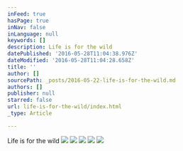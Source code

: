 ```yaml
---
inFeed: true
hasPage: true
inNav: false
inLanguage: null
keywords: []
description: Life is for the wild
datePublished: '2016-05-28T11:04:38.976Z'
dateModified: '2016-05-28T11:04:28.658Z'
title: ''
author: []
sourcePath: _posts/2016-05-22-life-is-for-the-wild.md
authors: []
publisher: null
starred: false
url: life-is-for-the-wild/index.html
_type: Article

---
```

Life is for the wild
![](https://the-grid-user-content.s3-us-west-2.amazonaws.com/0f51a735-b965-47e2-ac67-bc7179488ed7.jpg)
![](https://the-grid-user-content.s3-us-west-2.amazonaws.com/5b733d3f-2c8e-4f09-b21a-77fdd8ed0f80.jpg)
![](https://the-grid-user-content.s3-us-west-2.amazonaws.com/855214d5-08f4-4aa8-aae9-5dac645edfef.jpg)
![](https://the-grid-user-content.s3-us-west-2.amazonaws.com/e1d16490-44f2-4795-9c31-30746b41062e.jpg)
![](https://the-grid-user-content.s3-us-west-2.amazonaws.com/de06723d-f74d-42c7-aeb2-49fc885f2007.jpg)